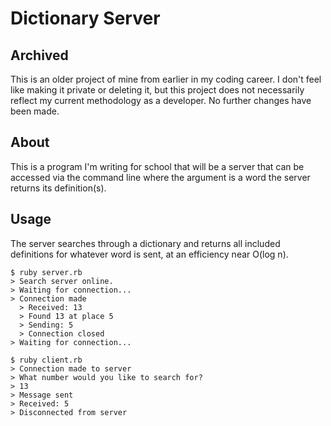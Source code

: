 # Dictionary Server #
## Archived ##

This is an older project of mine from earlier in my coding career. I don't feel like making it private or deleting it, but this project does not necessarily reflect my current methodology as a developer. No further changes have been made. 

## About ##
This is a program I'm writing for school that will be a server that can be accessed via the command line where the argument is a word the server returns its definition(s).

## Usage ##
The server searches through a dictionary and returns all included definitions for whatever word is sent, at an efficiency near O(log n).

```
$ ruby server.rb
> Search server online.
> Waiting for connection...
> Connection made
  > Received: 13
  > Found 13 at place 5
  > Sending: 5
  > Connection closed
> Waiting for connection...
```

```
$ ruby client.rb
> Connection made to server
> What number would you like to search for?
> 13
> Message sent
> Received: 5
> Disconnected from server
```

